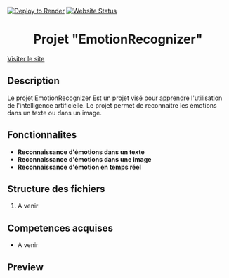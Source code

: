[![Deploy to Render](https://github.com/francoisdcre/EmotionRecognizer/actions/workflows/deploy.yml/badge.svg)](https://github.com/francoisdcre/EmotionRecognizer/actions/workflows/deploy.yml)
[![Website Status](https://img.shields.io/website-up-down-green-red/https/emotionrecognizer.onrender.com.svg)](https://emotionrecognizer.onrender.com/)

<h1 align="center">Projet "EmotionRecognizer"</h1>

<a href="https://emotionrecognizer.onrender.com/" target="_blank"> Visiter le site </a>

<h2>Description</h2>
<p>Le projet <stong>EmotionRecognizer</stong> Est un projet visé pour apprendre l'utilisation de l'intelligence artificielle. Le projet permet de reconnaitre les émotions dans un texte ou dans un image.</p>

<h2>Fonctionnalites</h2>
<ul>
  <li><strong>Reconnaissance d'émotions dans un texte</strong></li>
  <li><strong>Reconnaissance d'émotions dans une image</strong></li>
  <li><strong>Reconnaissance d'émotion en temps réel</strong></li>
</ul>

<h2>Structure des fichiers</h2>
<ol>
  <li>A venir</li>
</ol>

<h2>Competences acquises</h2>
<ul>
  <li>A venir</li>
</ul>

<h2>Preview</h2>
